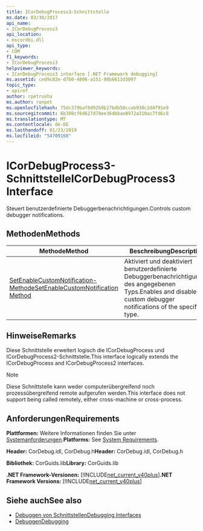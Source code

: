 ```yaml
---
title: ICorDebugProcess3-Schnittstelle
ms.date: 03/30/2017
api_name:
- ICorDebugProcess3
api_location:
- mscordbi.dll
api_type:
- COM
f1_keywords:
- ICorDebugProcess3
helpviewer_keywords:
- ICorDebugProcess3 interface [.NET Framework debugging]
ms.assetid: ced9c82e-d7b0-4806-a151-98b6611d3097
topic_type:
- apiref
author: rpetrusha
ms.author: ronpet
ms.openlocfilehash: 75dc379baf8d92b9b27bdb58ccab930c2d4f91e9
ms.sourcegitcommit: 6b308cf6d627d78ee36dbbae8972a310ac7fd6c8
ms.translationtype: MT
ms.contentlocale: de-DE
ms.lasthandoff: 01/23/2019
ms.locfileid: "54709168"
---
```

# <a name="icordebugprocess3-interface"></a><span data-ttu-id="32c64-102">ICorDebugProcess3-Schnittstelle</span><span class="sxs-lookup"><span data-stu-id="32c64-102">ICorDebugProcess3 Interface</span></span>
<span data-ttu-id="32c64-103">Steuert benutzerdefinierte Debuggerbenachrichtigungen.</span><span class="sxs-lookup"><span data-stu-id="32c64-103">Controls custom debugger notifications.</span></span>  
  
## <a name="methods"></a><span data-ttu-id="32c64-104">Methoden</span><span class="sxs-lookup"><span data-stu-id="32c64-104">Methods</span></span>  
  
|<span data-ttu-id="32c64-105">Methode</span><span class="sxs-lookup"><span data-stu-id="32c64-105">Method</span></span>|<span data-ttu-id="32c64-106">Beschreibung</span><span class="sxs-lookup"><span data-stu-id="32c64-106">Description</span></span>|  
|------------|-----------------|  
|[<span data-ttu-id="32c64-107">SetEnableCustomNotification-Methode</span><span class="sxs-lookup"><span data-stu-id="32c64-107">SetEnableCustomNotification Method</span></span>](../../../../docs/framework/unmanaged-api/debugging/icordebugprocess3-setenablecustomnotification-method.md)|<span data-ttu-id="32c64-108">Aktiviert und deaktiviert benutzerdefinierte Debuggerbenachrichtigungen des angegebenen Typs.</span><span class="sxs-lookup"><span data-stu-id="32c64-108">Enables and disables custom debugger notifications of the specified type.</span></span>|  
  
## <a name="remarks"></a><span data-ttu-id="32c64-109">Hinweise</span><span class="sxs-lookup"><span data-stu-id="32c64-109">Remarks</span></span>  
 <span data-ttu-id="32c64-110">Diese Schnittstelle erweitert logisch die ICorDebugProcess und ICorDebugProcess2-Schnittstelle.</span><span class="sxs-lookup"><span data-stu-id="32c64-110">This interface logically extends the ICorDebugProcess and ICorDebugProcess2 interfaces.</span></span>  
  
> [!NOTE]
>  <span data-ttu-id="32c64-111">Diese Schnittstelle kann weder computerübergreifend noch prozessübergreifend remote aufgerufen werden.</span><span class="sxs-lookup"><span data-stu-id="32c64-111">This interface does not support being called remotely, either cross-machine or cross-process.</span></span>  
  
## <a name="requirements"></a><span data-ttu-id="32c64-112">Anforderungen</span><span class="sxs-lookup"><span data-stu-id="32c64-112">Requirements</span></span>  
 <span data-ttu-id="32c64-113">**Plattformen:** Weitere Informationen finden Sie unter [Systemanforderungen](../../../../docs/framework/get-started/system-requirements.md).</span><span class="sxs-lookup"><span data-stu-id="32c64-113">**Platforms:** See [System Requirements](../../../../docs/framework/get-started/system-requirements.md).</span></span>  
  
 <span data-ttu-id="32c64-114">**Header:** CorDebug.idl, CorDebug.h</span><span class="sxs-lookup"><span data-stu-id="32c64-114">**Header:** CorDebug.idl, CorDebug.h</span></span>  
  
 <span data-ttu-id="32c64-115">**Bibliothek:** CorGuids.lib</span><span class="sxs-lookup"><span data-stu-id="32c64-115">**Library:** CorGuids.lib</span></span>  
  
 <span data-ttu-id="32c64-116">**.NET Framework-Versionen:** [!INCLUDE[net_current_v40plus](../../../../includes/net-current-v40plus-md.md)]</span><span class="sxs-lookup"><span data-stu-id="32c64-116">**.NET Framework Versions:** [!INCLUDE[net_current_v40plus](../../../../includes/net-current-v40plus-md.md)]</span></span>  
  
## <a name="see-also"></a><span data-ttu-id="32c64-117">Siehe auch</span><span class="sxs-lookup"><span data-stu-id="32c64-117">See also</span></span>
- [<span data-ttu-id="32c64-118">Debuggen von Schnittstellen</span><span class="sxs-lookup"><span data-stu-id="32c64-118">Debugging Interfaces</span></span>](../../../../docs/framework/unmanaged-api/debugging/debugging-interfaces.md)
- [<span data-ttu-id="32c64-119">Debuggen</span><span class="sxs-lookup"><span data-stu-id="32c64-119">Debugging</span></span>](../../../../docs/framework/unmanaged-api/debugging/index.md)
